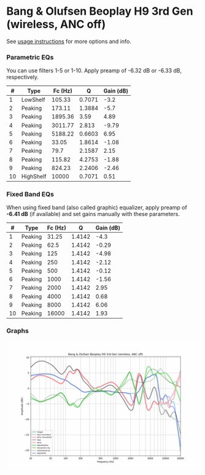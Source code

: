 # Bang & Olufsen Beoplay H9 3rd Gen (wireless, ANC off)
See [usage instructions](https://github.com/jaakkopasanen/AutoEq#usage) for more options and info.

### Parametric EQs
You can use filters 1-5 or 1-10. Apply preamp of -6.32 dB or -6.33 dB, respectively.

|   # | Type      |   Fc (Hz) |      Q |   Gain (dB) |
|-----|-----------|-----------|--------|-------------|
|   1 | LowShelf  |    105.33 | 0.7071 |       -3.2  |
|   2 | Peaking   |    173.11 | 1.3884 |       -5.7  |
|   3 | Peaking   |   1895.36 | 3.59   |        4.89 |
|   4 | Peaking   |   3011.77 | 2.813  |       -9.79 |
|   5 | Peaking   |   5188.22 | 0.6603 |        6.95 |
|   6 | Peaking   |     33.05 | 1.8614 |       -1.08 |
|   7 | Peaking   |     79.7  | 2.1587 |        2.15 |
|   8 | Peaking   |    115.82 | 4.2753 |       -1.88 |
|   9 | Peaking   |    824.23 | 2.2406 |       -2.46 |
|  10 | HighShelf |  10000    | 0.7071 |        0.51 |

### Fixed Band EQs
When using fixed band (also called graphic) equalizer, apply preamp of **-6.41 dB** (if available) and set gains manually with these parameters.

|   # | Type    |   Fc (Hz) |      Q |   Gain (dB) |
|-----|---------|-----------|--------|-------------|
|   1 | Peaking |     31.25 | 1.4142 |       -4.3  |
|   2 | Peaking |     62.5  | 1.4142 |       -0.29 |
|   3 | Peaking |    125    | 1.4142 |       -4.98 |
|   4 | Peaking |    250    | 1.4142 |       -2.12 |
|   5 | Peaking |    500    | 1.4142 |       -0.12 |
|   6 | Peaking |   1000    | 1.4142 |       -1.56 |
|   7 | Peaking |   2000    | 1.4142 |        2.95 |
|   8 | Peaking |   4000    | 1.4142 |        0.68 |
|   9 | Peaking |   8000    | 1.4142 |        6.06 |
|  10 | Peaking |  16000    | 1.4142 |        1.93 |

### Graphs
![](./Bang%20&%20Olufsen%20Beoplay%20H9%203rd%20Gen%20(wireless,%20ANC%20off).png)
